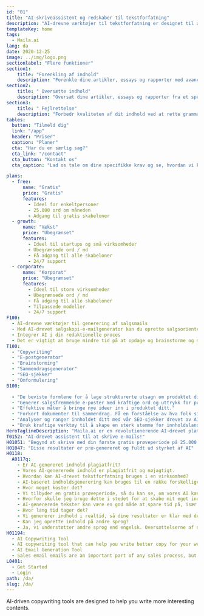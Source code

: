 ```yaml
---
id: "01"
title: "AI-skriveassistent og redskaber til tekstforfatning"
description: "AI-drevne værktøjer til tekstforfatning er designet til at hjælpe dig med hurtigt at skrive indhold til dit brand."
templateKey: home
tags:
  - Maila.ai
lang: da
date: 2020-12-25
image: ../img/logo.png
sectionlabel: "Flere funktioner"
section1:
    title: "Forenkling af indhold"
    description: "Forenkle dine artikler, essays og rapporter med avanceret kunstig intelligens."
section2:
    title: " Oversætte indhold"
    description: "Oversæt dine artikler, essays og rapporter fra et sprog til et andet."
section3:
    title: " Fejlrettelse"
    description: "Forbedr kvaliteten af dit indhold ved at rette grammatiske fejl, stavefejl og stilistiske fejl."
tables:
  button: "Tilmeld dig"
  link: "/app"
  header: "Priser"
  caption: "Planer"
  cta: "Har du en særlig sag?"
  cta_link: "/contact"
  cta_button: "Kontakt os"
  cta_caption: "Lad os tale om dine specifikke krav og se, hvordan vi kan hjælpe dig."

plans:
  - free:
      name: "Gratis"
      price: "Gratis"
      features:
        - Ideel for enkeltpersoner
        - 25.000 ord om måneden
        - Adgang til gratis skabeloner
  - growth:
      name: "Vækst"
      price: "Ubegrænset"
      features:
        - Ideel til startups og små virksomheder
        - Ubegrænsede ord / md
        - Få adgang til alle skabeloner
        - 24/7 support
  - corporate:
      name: "Korporat"
      price: "Ubegrænset"
      features:
        - Ideel til store virksomheder
        - Ubegrænsede ord / md
        - Få adgang til alle skabeloner
        - Tilpassede modeller
        - 24/7 support
F100:
  - AI-drevne værktøjer til generering af salgsmails
  - Med AI-drevet salgskopi-e-mailgenerator kan du oprette salgsorienterede e-mails, der vil motivere din målgruppe til at handle. Du skal blot indtaste nogle produktoplysninger, og vores avancerede motor vil generere en markedsføringsbesked, der tager dit produkt til det næste niveau.
  - Integrer AI i din redaktionelle proces
  - Det er vigtigt at bruge mindre tid på at opdage og brainstorme og mere tid på rent faktisk at producere resultater. Ved at integrere AI-algoritmer i din redaktionelle proces kan du få nye idéer ind i din virksomhed. uanset om du skal skrive et blogindlæg, skabe indhold til et websted eller oprette en markedsføringsmail, kan vores platform hjælpe dig med at fremskynde din skriveproces.
T100:
  - "Copywriting"
  - "E-postgenerator"
  - "Brainstorming"
  - "Sammendragsgenerator"
  - "SEO-sjekker"
  - "Omformulering"
B100:

  - "De beviste formlene for å lage strukturerte utsagn om produktet ditt."
  - "Generer salgsfremmende e-poster med kraftige ord og uttrykk for produktet ditt."
  - "Effektive måter å bringe nye ideer inn i produktet ditt."
  - "Forkort dokumenter til sammendrag. Få en forståelse av hva folk sier om forskjellige emner uten å bli overveldet."
  - "Analyser og ranger innholdet ditt med vår SEO-sjekker drevet av AI"
  - "Bruk kraftige verktøy til å skape en sterk stemme for innholdslandingssiden din."
HeroTaglineDescription: "Maila.ai er en revolutionerende AI-drevet platform til tekstforfatning og skriveassistance, der gør det muligt at producere professionelt indhold på få minutter."
T0152: "AI-drevet assistent til at skrive e-mails!"
H01051: "Begynd at skrive med din første gratis prøveperiode på 25.000 ord, og se, om dit arbejde bliver bedre."
H01047: "Disse resultater er præ-genereret og fuldt ud styrket af AI"
H0118:
  A0117q:
    - Er AI-genereret indhold plagiatfrit? 
    - Vores AI-genererede indhold er plagiatfrit og nøjagtigt.
    - Hvordan kan AI-drevet tekstforfatning bruges i en virksomhed?
    - AI-baseret indholdsgenerering kan bruges til en række forskellige formål i virksomheder. Denne type indhold kan hjælpe med produktbeskrivelser, opdateringer på sociale medier, emnelinjer til e-mails og meget mere. At have en AI-skriveassistent kan være med til at spare tid og forbedre kvaliteten af det producerede indhold.
    - Hvor meget koster det?
    - Vi tilbyder en gratis prøveperiode, så du kan se, om vores AI kan hjælpe dig med at producere godt indhold.
    - Hvorfor skulle jeg bruge dette i stedet for at skabe mit eget indhold?
    - AI-genererede tekster kan være en god måde at spare tid på, især hvis du mangler personale. AI-drevet tekstforfatning kan producere indhold hurtigere end en menneskelig skribent.
    - Hvor lang tid tager det?
    - Vi genererer indhold i realtid, så dine resultater er klar med det samme. Det kan tage lidt tid at vænne sig til at bruge en AI-skriveassistent, men når du først har fået styr på det, kan det spare dig en masse tid.
    - Kan jeg oprette indhold på andre sprog?
    - Ja, vi understøtter andre sprog end engelsk. Oversættelserne af den bedste kvalitet er i øjeblikket tilgængelige på engelsk.
H01194: 
  - AI Copywriting Tool
  - AI copywriting tool that can help you write better copy for your website or marketing campaign.
  - AI Email Generation Tool
  - Sales email emails are an important part of any sales process, but they can be difficult to write. An AI email tool could help you write sales email emails that are more effective and more likely to result in sales.
L0401:
  - Get Started
  - Login
path: /da/
slug: /da/
---
```



AI-driven copywriting tools are designed to help you write more interesting contents.